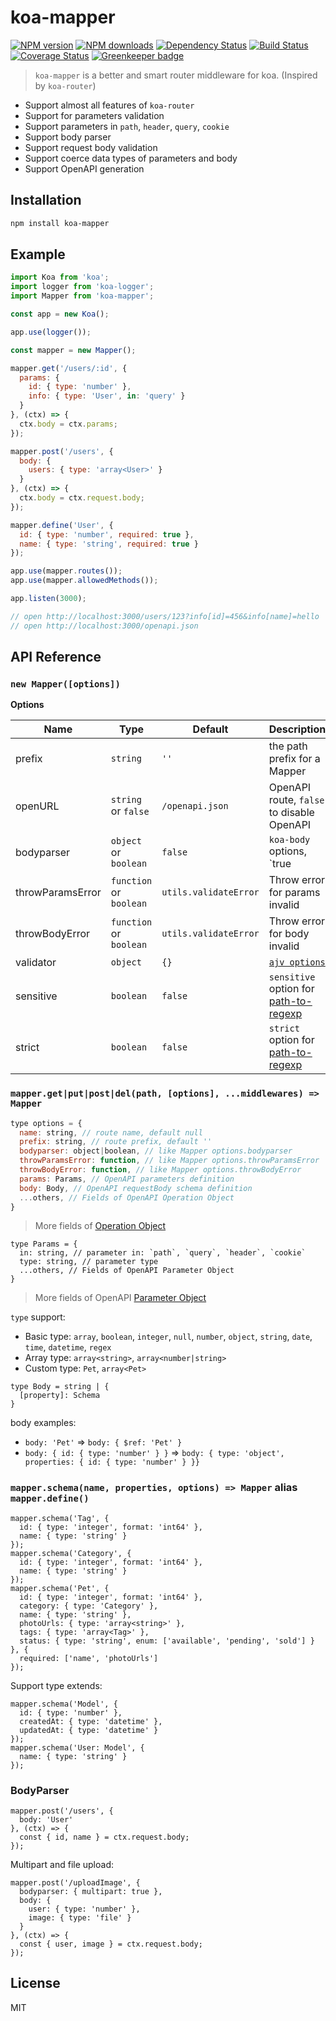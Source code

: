 # koa-mapper

[![NPM version](https://img.shields.io/npm/v/koa-mapper.svg)](https://www.npmjs.com/package/koa-mapper)
[![NPM downloads](https://img.shields.io/npm/dm/koa-mapper.svg)](https://www.npmjs.com/package/koa-mapper)
[![Dependency Status](https://david-dm.org/d-band/koa-mapper.svg)](https://david-dm.org/d-band/koa-mapper)
[![Build Status](https://travis-ci.org/d-band/koa-mapper.svg?branch=master)](https://travis-ci.org/d-band/koa-mapper)
[![Coverage Status](https://coveralls.io/repos/github/d-band/koa-mapper/badge.svg?branch=master)](https://coveralls.io/github/d-band/koa-mapper?branch=master) [![Greenkeeper badge](https://badges.greenkeeper.io/d-band/koa-mapper.svg)](https://greenkeeper.io/)

> `koa-mapper` is a better and smart router middleware for koa. (Inspired by `koa-router`)

* Support almost all features of `koa-router`
* Support for parameters validation
* Support parameters in `path`, `header`, `query`, `cookie`
* Support body parser
* Support request body validation
* Support coerce data types of parameters and body
* Support OpenAPI generation

## Installation

```bash
npm install koa-mapper
```

## Example

```js
import Koa from 'koa';
import logger from 'koa-logger';
import Mapper from 'koa-mapper';

const app = new Koa();

app.use(logger());

const mapper = new Mapper();

mapper.get('/users/:id', {
  params: {
    id: { type: 'number' },
    info: { type: 'User', in: 'query' }
  }
}, (ctx) => {
  ctx.body = ctx.params;
});

mapper.post('/users', {
  body: {
    users: { type: 'array<User>' }
  }
}, (ctx) => {
  ctx.body = ctx.request.body;
});

mapper.define('User', {
  id: { type: 'number', required: true },
  name: { type: 'string', required: true }
});

app.use(mapper.routes());
app.use(mapper.allowedMethods());

app.listen(3000);

// open http://localhost:3000/users/123?info[id]=456&info[name]=hello
// open http://localhost:3000/openapi.json
```

## API Reference

### `new Mapper([options])`

**Options**

| Name | Type | Default | Description |
| --- | --- | --- | --- |
| prefix | `string` | `''` | the path prefix for a Mapper |
| openURL | `string` or `false` | `/openapi.json` | OpenAPI route, `false` to disable OpenAPI |
| bodyparser | `object` or `boolean` | `false` | `koa-body` options, `true|{}` to enable body parser |
| throwParamsError | `function` or `boolean` | `utils.validateError` | Throw error for params invalid |
| throwBodyError | `function` or `boolean` | `utils.validateError` | Throw error for body invalid |
| validator | `object` | `{}` | [`ajv options`](https://github.com/epoberezkin/ajv#options) |
| sensitive | `boolean` | `false` | `sensitive` option for [path-to-regexp](https://github.com/pillarjs/path-to-regexp) |
| strict | `boolean` | `false` | `strict` option for [path-to-regexp](https://github.com/pillarjs/path-to-regexp) |

### `mapper.get|put|post|del(path, [options], ...middlewares) => Mapper`

```js
type options = {
  name: string, // route name, default null
  prefix: string, // route prefix, default ''
  bodyparser: object|boolean, // like Mapper options.bodyparser
  throwParamsError: function, // like Mapper options.throwParamsError
  throwBodyError: function, // like Mapper options.throwBodyError
  params: Params, // OpenAPI parameters definition
  body: Body, // OpenAPI requestBody schema definition
  ...others, // Fields of OpenAPI Operation Object
}
```

> More fields of [Operation Object](https://github.com/OAI/OpenAPI-Specification/blob/master/versions/3.0.2.md#operation-object)

```
type Params = {
  in: string, // parameter in: `path`, `query`, `header`, `cookie`
  type: string, // parameter type
  ...others, // Fields of OpenAPI Parameter Object
}
```

> More fields of OpenAPI [Parameter Object](https://github.com/OAI/OpenAPI-Specification/blob/master/versions/3.0.2.md#parameterObject)

`type` support:

* Basic type: `array`, `boolean`, `integer`, `null`, `number`, `object`, `string`, `date`, `time`, `datetime`, `regex`
* Array type: `array<string>`, `array<number|string>`
* Custom type: `Pet`, `array<Pet>`

```
type Body = string | {
  [property]: Schema
}
```

body examples:

* `body: 'Pet'` => `body: { $ref: 'Pet' }`
* `body: { id: { type: 'number' } }` => `body: { type: 'object', properties: { id: { type: 'number' } }}`


### `mapper.schema(name, properties, options) => Mapper` alias `mapper.define()`

```
mapper.schema('Tag', {
  id: { type: 'integer', format: 'int64' },
  name: { type: 'string' }
});
mapper.schema('Category', {
  id: { type: 'integer', format: 'int64' },
  name: { type: 'string' }
});
mapper.schema('Pet', {
  id: { type: 'integer', format: 'int64' },
  category: { type: 'Category' },
  name: { type: 'string' },
  photoUrls: { type: 'array<string>' },
  tags: { type: 'array<Tag>' },
  status: { type: 'string', enum: ['available', 'pending', 'sold'] }
}, {
  required: ['name', 'photoUrls']
});
```

Support type extends:

```
mapper.schema('Model', {
  id: { type: 'number' },
  createdAt: { type: 'datetime' },
  updatedAt: { type: 'datetime' }
});
mapper.schema('User: Model', {
  name: { type: 'string' }
});
```

### BodyParser

```
mapper.post('/users', {
  body: 'User'
}, (ctx) => {
  const { id, name } = ctx.request.body;
});
```

Multipart and file upload:

```
mapper.post('/uploadImage', {
  bodyparser: { multipart: true },
  body: {
    user: { type: 'number' },
    image: { type: 'file' }
  }
}, (ctx) => {
  const { user, image } = ctx.request.body;
});
```

## License

MIT
